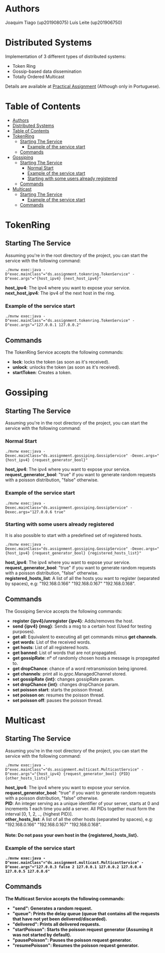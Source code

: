 # Authors 
  Joaquim Tiago (up201908075)
  Luís Leite (up201906750)

# Distributed Systems
Implementation of 3 different types of distributed systems:
-   Token Ring
-   Gossip-based data dissemination
-   Totally Ordered Multicast

Details are available at [Practical Assignment](/practical_assignment_PT.pdf) (Although only in Portuguese).

# Table of Contents
- [Authors](#authors)
- [Distributed Systems](#distributed-systems)
- [Table of Contents](#table-of-contents)
- [TokenRing](#tokenring)
  - [Starting The Service](#starting-the-service)
    - [Example of the service start](#example-of-the-service-start)
  - [Commands](#commands)
- [Gossiping](#gossiping)
  - [Starting The Service](#starting-the-service-1)
    - [Normal Start](#normal-start)
    - [Example of the service start](#example-of-the-service-start-1)
    - [Starting with some users already registered](#starting-with-some-users-already-registered)
  - [Commands](#commands-1)
- [Multicast](#multicast)
  - [Starting The Service](#starting-the-service-2)
    - [Example of the service start](#example-of-the-service-start-2)
  - [Commands](#commands-2)


# TokenRing

## Starting The Service

Assuming you're in the root directory of the project, you can start the service with the following command:
```
./mvnw exec:java -D"exec.mainClass"="ds.assignment.tokenring.TokenService" -D"exec.args"="{host_ipv4} {next_host_ipv4}"
```
<b>host_ipv4</b>: The ipv4 where you want to expose your service. <br>
<b>next_host_ipv4</b>: The ipv4 of the next host in the ring.

### Example of the service start
``` 
./mvnw exec:java -D"exec.mainClass"="ds.assignment.tokenring.TokenService" -D"exec.args"="127.0.0.1 127.0.0.2" 
```

## Commands

The TokenRing Service accepts the following commands:
<ul>
<li><b>lock</b>: locks the token (as soon as it's received).
<li><b>unlock</b>: unlocks the token (as soon as it's received).
<li><b>startToken</b>: Creates a token.
</ul>

# Gossiping

## Starting The Service
Assuming you're in the root directory of the project, you can start the service with the following command:

### Normal Start
```
./mvnw exec:java -Dexec.mainClass="ds.assignment.gossiping.GossipService" -Dexec.args="{host_ipv4} {request_generator_bool}"
```
<b>host_ipv4</b>: The ipv4 where you want to expose your service. <br>
<b>request_generator_bool</b>: "true" if you want to generate random requests with a poisson distribution, "false" otherwise.

### Example of the service start
```
./mvnw exec:java -Dexec.mainClass="ds.assignment.gossiping.GossipService" -Dexec.args="127.0.0.6 true"
```

### Starting with some users already registered
It is also possible to start with a predefined set of registered hosts.
```
./mvnw exec:java -Dexec.mainClass="ds.assignment.gossiping.GossipService" -Dexec.args="{host_ipv4} {request_generator_bool} {registered_hosts_list}"
```
<b>host_ipv4</b>: The ipv4 where you want to expose your service. <br>
<b>request_generator_bool</b>: "true" if you want to generate random requests with a poisson distribution, "false" otherwise. <br>
<b>registered_hosts_list</b>: A list of all the hosts you want to register (separated by spaces), e.g: "192.168.0.166" "192.168.0.167" "192.168.0.168".



## Commands

The Gossiping Service accepts the following commands:
<ul>
<li><b>register {ipv4}/unregister {ipv4}</b>: Adds/removes the host.
<li><b>send {ipv4} {msg}</b>: Sends a msg to a certain host (Used for testing
purposes).
<li><b>get all</b>: Equivalent to executing all get commands minus <b>get
channels</b>.
<li><b>get words</b>: List of the received words.
<li><b>get hosts</b>: List of all registered hosts.
<li><b>get banned</b>: List of words that are not propagated.
<li><b>get gossipRate</b>: nº of randomly chosen hosts a message is
propagated to.
<li><b>get dropChance</b>: chance of a word retransmission being ignored.
<li><b>get channels</b>: print all io.grpc.ManagedChannel stored.
<li><b>set gossipRate {int}</b>: changes gossipRate param.
<li><b>set dropChance {int}</b>: changes dropChance param.
<li><b>set poisson start</b>: starts the poisson thread.
<li><b>set poisson on</b>: resumes the poisson thread.
<li><b>set poisson off</b>: pauses the poisson thread.
</ul>

# Multicast

## Starting The Service

Assuming you're in the root directory of the project, you can start the service with the following command:
```
./mvnw exec:java -D"exec.mainClass"="ds.assignment.multicast.MulticastService" -D"exec.args"="{host_ipv4} {request_generator_bool} {PID} {other_hosts_lists}"
```
<b>host_ipv4</b>: The ipv4 where you want to expose your service. <br>
<b>request_generator_bool</b>: "true" if you want to generate random requests with a poisson distribution, "false" otherwise.<br>
<b>PID</b>: An integer serving as a unique identifier of your server, starts at 0 and increments 1 each time you add a server. All PIDs together must form the interval [0, 1, 2, .., {highest PID}]. <br>
<b>other_hosts_list</b>: A list of all the other hosts (separated by spaces), e.g: "192.168.0.166" "192.168.0.167" "192.168.0.168".<br>
<br>
<b>Note<b>: Do not pass your own host in the {registered_hosts_list}.<br>

### Example of the service start
```
./mvnw exec:java -D"exec.mainClass"="ds.assignment.multicast.MulticastService" -D"exec.args"="127.0.0.3 false 2 127.0.0.1 127.0.0.2 127.0.0.4 127.0.0.5 127.0.0.6"
```


## Commands

The Multicast Service accepts the following commands:
<ul>
<li><b>"send"</b>: Generates a random request.
<li><b>"queue"</b>: Prints the delay queue (queue that contains all the requests that have not yet been delivered/discarded).
<li><b>"delivered"</b>: Prints all delivered requests.
<li><b>"startPoisson"</b>: Starts the poisson request generator (Assuming it was not started by default).
<li><b>"pausePoisson"</b>: Pauses the poisson request generator.
<li><b>"resumePoisson"</b>: Resumes the poisson request generator.
</ul>

